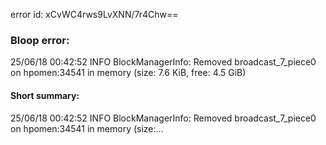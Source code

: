 error id: xCvWC4rws9LvXNN/7r4Chw==
### Bloop error:

25/06/18 00:42:52 INFO BlockManagerInfo: Removed broadcast_7_piece0 on hpomen:34541 in memory (size: 7.6 KiB, free: 4.5 GiB)
#### Short summary: 

25/06/18 00:42:52 INFO BlockManagerInfo: Removed broadcast_7_piece0 on hpomen:34541 in memory (size:...
